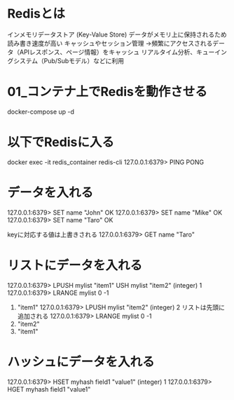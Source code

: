 # Redisとは
インメモリデータストア (Key-Value Store)
データがメモリ上に保持されるため読み書き速度が高い
キャッシュやセッション管理
→頻繁にアクセスされるデータ（APIレスポンス、ページ情報）をキャッシュ
リアルタイム分析、キューイングシステム（Pub/Subモデル）などに利用


# 01_コンテナ上でRedisを動作させる
docker-compose up -d

# 以下でRedisに入る
docker exec -it redis_container redis-cli
127.0.0.1:6379> PING
PONG

# データを入れる
127.0.0.1:6379> SET name "John"
OK
127.0.0.1:6379> SET name "Mike"
OK
127.0.0.1:6379> SET name "Taro"
OK

keyに対応する値は上書きされる
127.0.0.1:6379> GET name
"Taro"

# リストにデータを入れる
127.0.0.1:6379> LPUSH mylist "item1"
USH mylist "item2"
(integer) 1
127.0.0.1:6379> LRANGE mylist 0 -1
1) "item1"
127.0.0.1:6379> LPUSH mylist "item2"
(integer) 2
リストは先頭に追加される
127.0.0.1:6379> LRANGE mylist 0 -1
1) "item2"
2) "item1"

# ハッシュにデータを入れる
127.0.0.1:6379> HSET myhash field1 "value1"
(integer) 1
127.0.0.1:6379> HGET myhash field1
"value1"